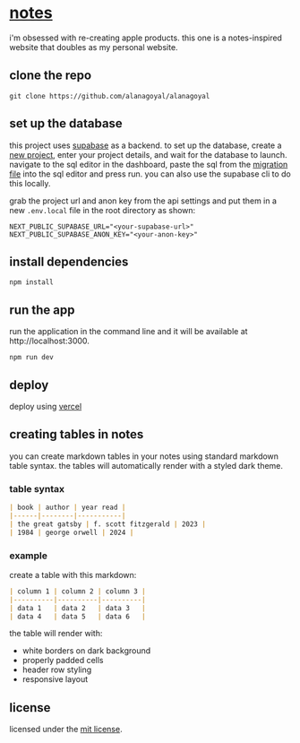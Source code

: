 # [notes](https://alanagoyal.com/notes)

i'm obsessed with re-creating apple products. this one is a notes-inspired website that doubles as my personal website.

## clone the repo

`git clone https://github.com/alanagoyal/alanagoyal`

## set up the database

this project uses [supabase](https://supabase.com) as a backend. to set up the database, create a [new project](https://database.new), enter your project details, and wait for the database to launch. navigate to the sql editor in the dashboard, paste the sql from the [migration file](https://github.com/alanagoyal/alanagoyal/blob/main/supabase/migrations) into the sql editor and press run. you can also use the supabase cli to do this locally.

grab the project url and anon key from the api settings and put them in a new `.env.local` file in the root directory as shown:

```
NEXT_PUBLIC_SUPABASE_URL="<your-supabase-url>"
NEXT_PUBLIC_SUPABASE_ANON_KEY="<your-anon-key>"
```

## install dependencies

`npm install`

## run the app

run the application in the command line and it will be available at http://localhost:3000.

`npm run dev`

## deploy

deploy using [vercel](https://vercel.com)

## creating tables in notes

you can create markdown tables in your notes using standard markdown table syntax. the tables will automatically render with a styled dark theme.

### table syntax

```markdown
| book | author | year read |
|------|--------|-----------|
| the great gatsby | f. scott fitzgerald | 2023 |
| 1984 | george orwell | 2024 |
```

### example

create a table with this markdown:

```markdown
| column 1 | column 2 | column 3 |
|----------|----------|----------|
| data 1   | data 2   | data 3   |
| data 4   | data 5   | data 6   |
```

the table will render with:
- white borders on dark background
- properly padded cells
- header row styling
- responsive layout

## license

licensed under the [mit license](https://github.com/alanagoyal/alanagoyal/blob/main/LICENSE.md).
